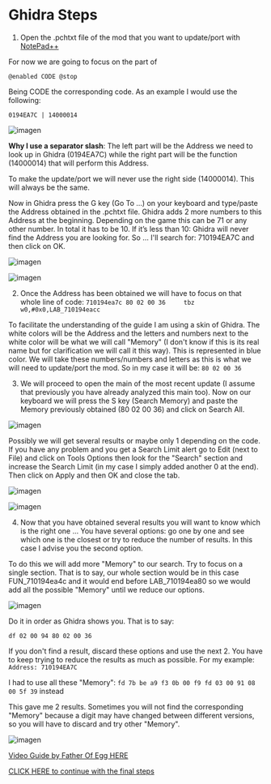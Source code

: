 # Ghidra Steps

1. Open the .pchtxt file of the mod that you want to update/port with [NotePad++](https://notepad-plus-plus.org/downloads/)

For now we are going to focus on the part of 

`@enabled
CODE
@stop`

Being CODE the corresponding code. As an example I would use the following:

`0194EA7C | 14000014`

![imagen](https://i.imgur.com/egkcbbe.png)


**Why I use a separator slash**: The left part will be the Address we need to look up in Ghidra (0194EA7C) while the right part will be the function (14000014) that will perform this Address.

To make the update/port we will never use the right side (14000014). This will always be the same.

Now in Ghidra press the G key (Go To ...) on your keyboard and type/paste the Address obtained in the .pchtxt file. 
Ghidra adds 2 more numbers to this Address at the beginning. Depending on the game this can be 71 or any other number. In total it has to be 10. If it’s less than 10: Ghidra will never find the Address you are looking for. So … I'll search for: 710194EA7C and then click on OK.

![imagen](https://i.imgur.com/4uxXRZA.png)

![imagen](https://i.imgur.com/nlz1nFl.png)

2. Once the Address has been obtained we will have to focus on that whole line of code: `710194ea7c 80 02 00 36     tbz        w0,#0x0,LAB_710194eacc`

To facilitate the understanding of the guide I am using a skin of Ghidra. The white colors will be the Address and the letters and numbers next to the white color will be what we will call "Memory" (I don't know if this is its real name but for clarification we will call it this way). This is represented in blue color.
We will take these numbers/numbers and letters as this is what we will need to update/port the mod. So in my case it will be: `80 02 00 36`

3. We will proceed to open the main of the most recent update (I assume that previously you have already analyzed this main too). Now on our keyboard we will press the S key (Search Memory) and paste the Memory previously obtained (80 02 00 36) and click on Search All.

![imagen](https://i.imgur.com/xs9CcbB.png)

Possibly we will get several results or maybe only 1 depending on the code.  If you have any problem and you get a Search Limit alert go to Edit (next to File) and click on Tools Options then look for the "Search" section and increase the Search Limit (in my case I simply added another 0 at the end). Then click on Apply and then OK and close the tab.

![imagen](https://i.gyazo.com/a7aa46136da777707d1f13c90185fe24.png)

![imagen](https://i.gyazo.com/8d69bcaa47629449c376e5c70b6447df.png)

4. Now that you have obtained several results you will want to know which is the right one ... You have several options: go one by one and see which one is the closest or try to reduce the number of results. In this case I advise you the second option. 

To do this we will add more "Memory" to our search. Try to focus on a single section. That is to say, our whole section would be in this case FUN_710194ea4c and it would end before LAB_710194ea80 so we would add all the possible "Memory" until we reduce our options. 

![imagen](https://i.gyazo.com/2d71ea4964540ebc3a1266c311f01b84.png)


Do it in order as Ghidra shows you. That is to say:

`df 02 00 94 80 02 00 36`

If you don't find a result, discard these options and use the next 2. You have to keep trying to reduce the results as much as possible. For my example: `Address: 710194EA7C`

I had to use all these "Memory": `fd 7b be a9 f3 0b 00 f9 fd 03 00 91 08 00 5f 39` instead

This gave me 2 results. Sometimes you will not find the corresponding "Memory" because a digit may have changed between different versions, so you will have to discard and try other "Memory".

![imagen](https://i.gyazo.com/f163f4b9d7326b8c9a4ef2f6e61da47b.png)

[Video Guide by Father Of Egg HERE](https://youtu.be/JMrX4TQUFl0)

[CLICK HERE to continue with the final steps](https://github.com/StevensND/ghidra-port-mods-guide/blob/main/GhidraFinalSteps.md)

